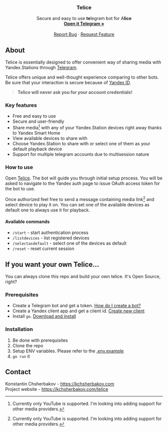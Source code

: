 <div align="center">
<!--
  <a href="https://github.com/othneildrew/Best-README-Template">
    <img src="logo.png" alt="Logo" width="80" height="80">
  </a>
-->

<h3 align="center">Telice</h3>
  <p align="center">
    Secure and easy to use <b>te</b>legram bot for A<b>lice</b>
    <br />
    <a href="https://t.me/telice_bot"><strong>Open it Telegram »</strong></a>
    <br/>
    <br/>
    <a href="https://github.com/kchsherbakov/telice/issues">Report Bug</a>
    ·
    <a href="https://github.com/kchsherbakov/telice/issues">Request Feature</a>
  </p>
</div>

## About

Telice is essentially designed to offer convenient way of sharing media with 
Yandex.Stations through [Telegram](https://telegram.org).

Telice offers unique and well-thought experience comparing to other bots. Be sure that your interaction is secure
because of [Yandex ID](https://yandex.com/dev/id/).

> **Telice will never ask you for your account credentials!**

### Key features
- Free and easy to use
- Secure and user-friendly
- Share media[^1] with any of your Yandex.Station devices right away thanks to Yandex Smart Home
- View available devices to share with
- Choose Yandex.Station to share with or select one of them as your default playback device
- Support for multiple telegram accounts due to multisession nature

### How to use

Open [Telice](https://t.me/telice_bot). The bot will guide you through initial setup process. 
You will be asked to navigate to the Yandex auth page to issue OAuth access token for the bot to use.

Once authorized feel free to send a message containing media link[^1] and select device to play it on.
You can set one of the available devices as default one to always use it for playback.

[^1]: Currently only YouTube is supported. I'm looking into adding support for other media providers.

#### Available commands
- `/start` - start authentication process
- `/listdevices` - list registered devices
- `/selectasdefault` - select one of the devices as default
- `/reset` - reset current session


## If you want your own Telice...

You can always clone this repo and build your own telice. It's Open Source, right?

### Prerequisites

- Create a Telegram bot and get a token. [How do I create a bot?](https://core.telegram.org/bots#3-how-do-i-create-a-bot)
- Create a Yandex client app and get a client id. [Create new client](https://oauth.yandex.com/client/new)
- Install `go`. [Download and install](https://go.dev/doc/install)

### Installation

1. Be done with prerequisites
2. Clone the repo
3. Setup ENV variables. Please refer to the [.env.example](.env.example)
4. `go run` it

## Contact

Konstantin Chsherbakov - https://kchsherbakov.com  
Project website - https://kchsherbakov.com/telice
